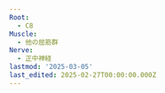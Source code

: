 ```yaml
---
Root:
  - C8
Muscle:
  - 他の屈筋群
Nerve:
  - 正中神経
lastmod: '2025-03-05'
last_edited: 2025-02-27T00:00:00.000Z
---
```



